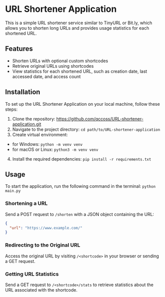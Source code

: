 # URL Shortener Application

This is a simple URL shortener service similar to TinyURL or Bit.ly, which allows you to shorten long URLs and provides usage statistics for each shortened URL.

## Features

- Shorten URLs with optional custom shortcodes
- Retrieve original URLs using shortcodes
- View statistics for each shortened URL, such as creation date, last accessed date, and access count

## Installation

To set up the URL Shortener Application on your local machine, follow these steps:

1. Clone the repository: https://github.com/qccoss/URL-shortener-application.git
2. Navigate to the project directory:
```cd path/to/URL-shortener-application```
3. Create virtual environment:
- for Windows:
   ```python -m venv venv```
- for macOS or Linux:
   ```python3 -m venv venv```
4. Install the required dependencies:
```pip install -r requirements.txt```


## Usage

To start the application, run the following command in the terminal:
```python main.py```

### Shortening a URL

Send a POST request to `/shorten` with a JSON object containing the URL:

```json
{
  "url": "https://www.example.com/"
}
```
### Redirecting to the Original URL
Access the original URL by visiting `/<shortcode>` in your browser or sending a GET request.

### Getting URL Statistics
Send a GET request to `/<shortcode>/stats` to retrieve statistics about the URL associated with the shortcode.


